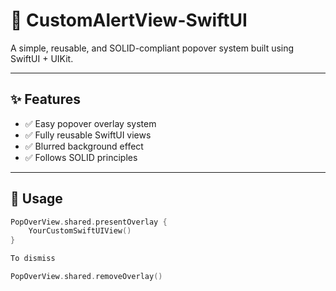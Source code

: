 # 🎯 CustomAlertView-SwiftUI

A simple, reusable, and SOLID-compliant popover system built using SwiftUI + UIKit.

---

## ✨ Features

- ✅ Easy popover overlay system
- ✅ Fully reusable SwiftUI views
- ✅ Blurred background effect
- ✅ Follows SOLID principles

---

## 🚀 Usage

```swift
PopOverView.shared.presentOverlay {
    YourCustomSwiftUIView()
}

To dismiss

PopOverView.shared.removeOverlay()
